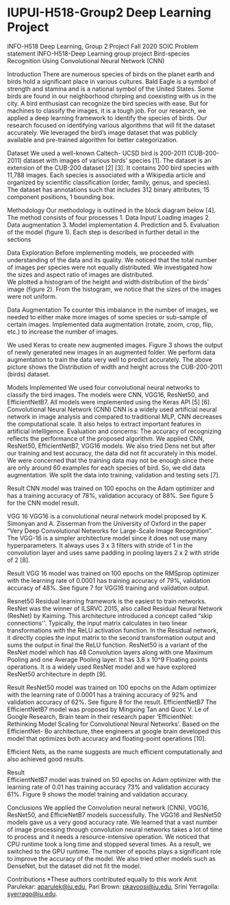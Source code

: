 # IUPUI-H518-Group2 Deep Learning Project
INFO-H518 Deep Learning, Group 2 Project  Fall 2020 SOIC
Problem statement
INFO-H518-Deep Learning group project Bird-species Recognition Using Convolutional Neural Network (CNN)

Introduction
There are numerous species of birds on the planet earth and birds hold a significant place in various cultures. Bald Eagle is a symbol of strength and stamina and is a national symbol of the United States. Some birds are found in our neighborhood chirping and coexisting with us in the city. A bird enthusiast can recognize the bird species with ease. But for machines to classify the images, it is a tough job. 
For our research, we applied a deep learning framework to identify the species of birds. Our research focused on identifying various algorithms that will fit the dataset accurately. We leveraged the bird’s image dataset that was publicly available and pre-trained algorithm for better categorization. 

Dataset
We used a well-known Caltech- UCSD bird is 200-2011 (CUB-200-2011) dataset with images of various birds’ species [1]. The dataset is an extension of the CUB-200 dataset [2] [3].  It contains 200 bird species with 11,788 images.   Each species is associated with a Wikipedia article and organized by scientific classification (order, family, genus, and species). The dataset has annotations such that includes 312 binary attributes, 15 component positions, 1 bounding box.

Methodology
Our methodology is outlined in the block diagram below [4]. The method consists of four processes 1. Data Input/ Loading images 2. Data augmentation 3. Model implementation 4. Prediction and 5. Evaluation of the model (figure 1).  Each step is described in further detail in the sections

Data Exploration
Before implementing models, we proceeded with understanding of the data and its quality.  We noticed that the total number of images per species were not equally distributed. We investigated how the sizes and aspect ratio of images are distributed.  
We plotted a histogram of the height and width distribution of the birds’ image (figure 2).  From the histogram, we notice that the sizes of the images were not uniform.

Data Augmentation
To counter this imbalance in the number of images, we needed to either make more images of some species or sub-sample of certain images. Implemented data augmentation (rotate, zoom, crop, flip, etc.) to increase the number of images.

We used Keras to create new augmented images. Figure 3 shows the output of newly generated new images in an augmented folder.
We perform data augmentation to train the data very well to predict accurately. The above picture shows the Distribution of width and height across the CUB-200-2011 (birds) dataset.

Models Implemented
	We used four convolutional neural networks to classify the bird images.  The models were CNN, VGG16, ResNet50, and EfficientNetB7.  All models were implemented using the Keras API [5] [6].  
Convolutional Neural Network (CNN)
CNN is a widely used artificial neural network in image analysis and compared to traditional MLP, CNN decreases the computational scale.  It also helps to extract important features in artificial intelligence. 
Evaluation and concerns: The accuracy of recognizing reflects the performance of the proposed algorithm. We applied CNN, ResNet50, EfficientNetB7, VGG16 models. We also tried Dens net but after our training and test accuracy, the data did not fit accurately in this model.  We were concerned that the training data may not be enough since there are only around 60 examples for each species of bird. So, we did data augmentation.  We split the data into training, validation and testing sets [7]. 

Result
CNN model was trained on 100 epochs on the Adam optimizer and has a training accuracy of 78%, validation accuracy of 88%. See figure 5 for the CNN model result.

VGG 16
VGG16 is a convolutional neural network model proposed by K. Simonyan and A. Zisserman from the University of Oxford in the paper “Very Deep Convolutional Networks for Large-Scale Image Recognition”. The VGG-16 is a simpler architecture model since it does not use many hyperparameters. It always uses 3 x 3 filters with stride of 1 in the convolution layer and uses same padding in pooling layers 2 x 2 with stride of 2 [8].

Result
VGG 16 model was trained on 100 epochs on the RMSprop optimizer with the learning rate of 0.0001 has training accuracy of 79%, validation accuracy of 48%. See figure 7 for VGG16 training and validation output.

Resnet50
Residual learning framework is the easiest to train networks. ResNet was the winner of ILSRVC 2015, also called Residual Neural Network (ResNet) by Kaiming. This architecture introduced a concept called “skip connections''. Typically, the input matrix calculates in two linear transformations with the ReLU activation function. In the Residual network, it directly copies the input matrix to the second transformation output and sums the output in final the ReLU function. 
ResNet50 is a variant of the ResNet model which has 48 Convolution layers along with one Maximum Pooling and one Average Pooling layer. It has 3.8 x 10^9 Floating points operations. It is a widely used ResNet model and we have explored ResNet50 architecture in depth [9]. 

Result
ResNet50 model was trained on 100 epochs on the Adam optimizer with the learning rate of 0.0001 has a training accuracy of 92% and validation accuracy of 62%. See figure 8 for the result.
EfficientNetB7
The EfficientNetB7 model was proposed by Mingxing Tan and Quoc V. Le of Google Research, Brain team in their research paper ‘EfficientNet: Rethinking Model Scaling for Convolutional Neural Networks’. Based on the EfficientNet- Bo architecture, thee engineers at google brain developed this model that optimizes both accuracy and floating-point operations [10]. 

Efficient Nets, as the name suggests are much efficient computationally and also achieved good results. 

Result	
EfficientNetB7 model was trained on 50 epochs on Adam optimizer with the learning rate of 0.01 has training accuracy 73% and validation accuracy 61%. Figure 9 shows the model training and validation accuracy.

Conclusions
We applied the Convolution neural network (CNN), VGG16, ResNet50, and EfficieNetB7 models successfully. The VGG16 and ResNet50 models gave us a very good accuracy rate. We learned that a vast number of image processing through convolution neural networks takes a lot of time to process and it needs a resource-intensive operation. We noticed that CPU runtime took a long time and stopped several times. As a result, we switched to the GPU runtime. The number of epochs plays a significant role to improve the accuracy of the model. We also tried other models such as DenseNet, but the dataset did not fit the model.

Contributions 
*These authors contributed equally to this work Amit Parulekar: aparulek@iu.edu,  Pari Brown: pkavoosi@iu.edu, Srini Yerragolla: syerrago@iu.edu.


	
